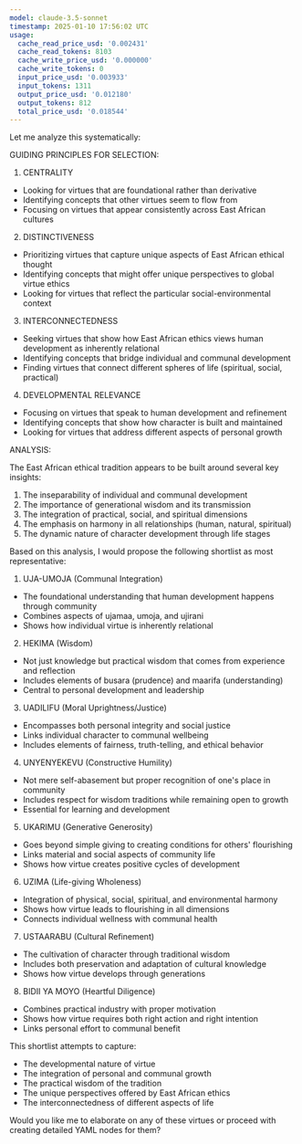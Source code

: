 ```yaml
---
model: claude-3.5-sonnet
timestamp: 2025-01-10 17:56:02 UTC
usage:
  cache_read_price_usd: '0.002431'
  cache_read_tokens: 8103
  cache_write_price_usd: '0.000000'
  cache_write_tokens: 0
  input_price_usd: '0.003933'
  input_tokens: 1311
  output_price_usd: '0.012180'
  output_tokens: 812
  total_price_usd: '0.018544'
---
```


Let me analyze this systematically:

GUIDING PRINCIPLES FOR SELECTION:

1. CENTRALITY
- Looking for virtues that are foundational rather than derivative
- Identifying concepts that other virtues seem to flow from
- Focusing on virtues that appear consistently across East African cultures

2. DISTINCTIVENESS
- Prioritizing virtues that capture unique aspects of East African ethical thought
- Identifying concepts that might offer unique perspectives to global virtue ethics
- Looking for virtues that reflect the particular social-environmental context

3. INTERCONNECTEDNESS
- Seeking virtues that show how East African ethics views human development as inherently relational
- Identifying concepts that bridge individual and communal development
- Finding virtues that connect different spheres of life (spiritual, social, practical)

4. DEVELOPMENTAL RELEVANCE
- Focusing on virtues that speak to human development and refinement
- Identifying concepts that show how character is built and maintained
- Looking for virtues that address different aspects of personal growth

ANALYSIS:

The East African ethical tradition appears to be built around several key insights:

1. The inseparability of individual and communal development
2. The importance of generational wisdom and its transmission
3. The integration of practical, social, and spiritual dimensions
4. The emphasis on harmony in all relationships (human, natural, spiritual)
5. The dynamic nature of character development through life stages

Based on this analysis, I would propose the following shortlist as most representative:

1. UJA-UMOJA (Communal Integration)
- The foundational understanding that human development happens through community
- Combines aspects of ujamaa, umoja, and ujirani
- Shows how individual virtue is inherently relational

2. HEKIMA (Wisdom)
- Not just knowledge but practical wisdom that comes from experience and reflection
- Includes elements of busara (prudence) and maarifa (understanding)
- Central to personal development and leadership

3. UADILIFU (Moral Uprightness/Justice)
- Encompasses both personal integrity and social justice
- Links individual character to communal wellbeing
- Includes elements of fairness, truth-telling, and ethical behavior

4. UNYENYEKEVU (Constructive Humility)
- Not mere self-abasement but proper recognition of one's place in community
- Includes respect for wisdom traditions while remaining open to growth
- Essential for learning and development

5. UKARIMU (Generative Generosity)
- Goes beyond simple giving to creating conditions for others' flourishing
- Links material and social aspects of community life
- Shows how virtue creates positive cycles of development

6. UZIMA (Life-giving Wholeness)
- Integration of physical, social, spiritual, and environmental harmony
- Shows how virtue leads to flourishing in all dimensions
- Connects individual wellness with communal health

7. USTAARABU (Cultural Refinement)
- The cultivation of character through traditional wisdom
- Includes both preservation and adaptation of cultural knowledge
- Shows how virtue develops through generations

8. BIDII YA MOYO (Heartful Diligence)
- Combines practical industry with proper motivation
- Shows how virtue requires both right action and right intention
- Links personal effort to communal benefit

This shortlist attempts to capture:
- The developmental nature of virtue
- The integration of personal and communal growth
- The practical wisdom of the tradition
- The unique perspectives offered by East African ethics
- The interconnectedness of different aspects of life

Would you like me to elaborate on any of these virtues or proceed with creating detailed YAML nodes for them?